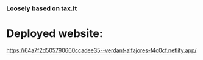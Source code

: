 ### Loosely based on tax.lt

# Deployed website:

https://64a7f2d505790660ccadee35--verdant-alfajores-f4c0cf.netlify.app/
